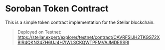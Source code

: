 # Soroban Token Contract

This is a simple token contract implementation for the Stellar blockchain.

> Deployed on Testnet: https://stellar.expert/explorer/testnet/contract/CAVRFSIJH2TKGS72XBIR4QKN24ZH6UJ4H7IWLSCKQWTPFMVAJMDESSRI
